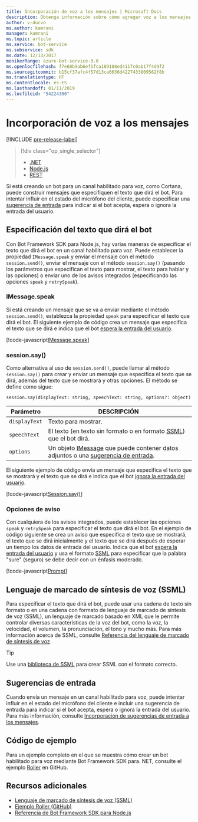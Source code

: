 ```yaml
---
title: Incorporación de voz a los mensajes | Microsoft Docs
description: Obtenga información sobre cómo agregar voz a los mensajes mediante Bot Framework SDK para Node.js.
author: v-ducvo
ms.author: kamrani
manager: kamrani
ms.topic: article
ms.service: bot-service
ms.subservice: sdk
ms.date: 12/13/2017
monikerRange: azure-bot-service-3.0
ms.openlocfilehash: f7e68b9ab6ef1fca189108ed4117c0ab17f4d9f2
ms.sourcegitcommit: b15cf37afc4f57d13ca6636d4227433809562f8b
ms.translationtype: HT
ms.contentlocale: es-ES
ms.lasthandoff: 01/11/2019
ms.locfileid: "54224300"
---
```

# <a name="add-speech-to-messages"></a>Incorporación de voz a los mensajes

[!INCLUDE [pre-release-label](../includes/pre-release-label-v3.md)]

> [!div class="op_single_selector"]
> - [.NET](../dotnet/bot-builder-dotnet-text-to-speech.md)
> - [Node.js](../nodejs/bot-builder-nodejs-text-to-speech.md)
> - [REST](../rest-api/bot-framework-rest-connector-text-to-speech.md)

Si está creando un bot para un canal habilitado para voz, como Cortana, puede construir mensajes que especifiquen el texto que dirá el bot. Para intentar influir en el estado del micrófono del cliente, puede especificar una [sugerencia de entrada](bot-builder-nodejs-send-input-hints.md) para indicar si el bot acepta, espera o ignora la entrada del usuario.

## <a name="specify-text-to-be-spoken-by-your-bot"></a>Especificación del texto que dirá el bot

Con Bot Framework SDK para Node.js, hay varias maneras de especificar el texto que dirá el bot en un canal habilitado para voz. Puede establecer la propiedad `IMessage.speak` y enviar el mensaje con el método `session.send()`, enviar el mensaje con el método `session.say()` (pasando los parámetros que especifican el texto para mostrar, el texto para hablar y las opciones) o enviar uno de los avisos integrados (especificando las opciones `speak` y `retrySpeak`).

### <a id="message-speak"></a> IMessage.speak 

Si está creando un mensaje que se va a enviar mediante el método `session.send()`, establezca la propiedad `speak` para especificar el texto que dirá el bot. El siguiente ejemplo de código crea un mensaje que especifica el texto que se dirá e indica que el bot [espera la entrada del usuario](bot-builder-nodejs-send-input-hints.md).

[!code-javascript[IMessage.speak](../includes/code/node-text-to-speech.js#IMessageSpeak)]

### <a id="session-say"></a> session.say()

Como alternativa al uso de `session.send()`, puede llamar al método `session.say()` para crear y enviar un mensaje que especifica el texto que se dirá, además del texto que se mostrará y otras opciones. El método se define como sigue:

`session.say(displayText: string, speechText: string, options?: object)`

| Parámetro | DESCRIPCIÓN |
|----|----|
| `displayText` | Texto para mostrar. |
| `speechText` | El texto (en texto sin formato o en formato <a href="https://msdn.microsoft.com/en-us/library/hh378377(v=office.14).aspx" target="_blank">SSML</a>) que el bot dirá. |
| `options` | Un objeto [IMessage][IMessage] que puede contener datos adjuntos o una [sugerencia de entrada](bot-builder-nodejs-send-input-hints.md). |

El siguiente ejemplo de código envía un mensaje que especifica el texto que se mostrará y el texto que se dirá e indica que el bot [ignora la entrada del usuario](bot-builder-nodejs-send-input-hints.md).

[!code-javascript[Session.say()](../includes/code/node-text-to-speech.js#SessionSay)]

### <a id="prompt-options"></a> Opciones de aviso

Con cualquiera de los avisos integrados, puede establecer las opciones `speak` y `retrySpeak` para especificar el texto que dirá el bot. En el ejemplo de código siguiente se crea un aviso que especifica el texto que se mostrará, el texto que se dirá inicialmente y el texto que se dirá después de esperar un tiempo los datos de entrada del usuario. Indica que el bot [espera la entrada del usuario](bot-builder-nodejs-send-input-hints.md) y usa el formato [SSML](#ssml) para especificar que la palabra "sure" (seguro) se debe decir con un énfasis moderado.

[!code-javascript[Prompt](../includes/code/node-text-to-speech.js#Prompt)]

## <a id="ssml"></a> Lenguaje de marcado de síntesis de voz (SSML)

Para especificar el texto que dirá el bot, puede usar una cadena de texto sin formato o en una cadena con formato de lenguaje de marcado de síntesis de voz (SSML), un lenguaje de marcado basado en XML que le permite controlar diversas características de la voz del bot, como la voz, la velocidad, el volumen, la pronunciación, el tono y mucho más. Para más información acerca de SSML, consulte <a href="https://msdn.microsoft.com/en-us/library/hh378377(v=office.14).aspx" target="_blank">Referencia del lenguaje de marcado de síntesis de voz</a>.

> [!TIP]
> Use una <a href="https://www.npmjs.com/search?q=ssml" target="_blank">biblioteca de SSML</a> para crear SSML con el formato correcto.

## <a name="input-hints"></a>Sugerencias de entrada

Cuando envía un mensaje en un canal habilitado para voz, puede intentar influir en el estado del micrófono del cliente e incluir una sugerencia de entrada para indicar si el bot acepta, espera o ignora la entrada del usuario. Para más información, consulte [Incorporación de sugerencias de entrada a los mensajes](bot-builder-nodejs-send-input-hints.md).

## <a name="sample-code"></a>Código de ejemplo 

Para un ejemplo completo en el que se muestra cómo crear un bot habilitado para voz mediante Bot Framework SDK para. NET, consulte el ejemplo <a href="https://github.com/Microsoft/BotBuilder-Samples/tree/master/Node/demo-RollerSkill" target="_blank">Roller</a> en GitHub.

## <a name="additional-resources"></a>Recursos adicionales

- <a href="https://msdn.microsoft.com/en-us/library/hh378377(v=office.14).aspx" target="_blank">Lenguaje de marcado de síntesis de voz (SSML)</a>
- <a href="https://github.com/Microsoft/BotBuilder-Samples/tree/master/Node/demo-RollerSkill" target="_blank">Ejemplo Roller (GitHub)</a>
- [Referencia de Bot Framework SDK para Node.js][SDKReference]

[SDKReference]: https://docs.botframework.com/en-us/node/builder/chat-reference/modules/_botbuilder_d_.html

[Message]: https://docs.botframework.com/en-us/node/builder/chat-reference/classes/_botbuilder_d_.message

[IMessage]: http://docs.botframework.com/en-us/node/builder/chat-reference/interfaces/_botbuilder_d_.imessage
